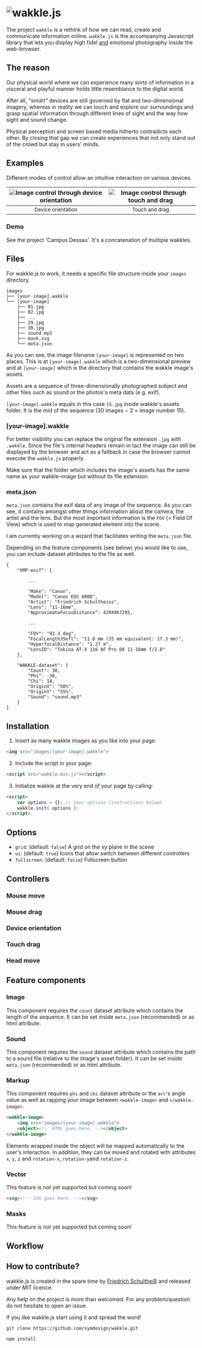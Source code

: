  
# <img src='https://user-images.githubusercontent.com/9745432/36901209-a38c1bb8-1e26-11e8-9c1b-821023e79f57.png' srcset='https://user-images.githubusercontent.com/9745432/36901210-a3a6b572-1e26-11e8-9cc7-574773799228.png 2x' alt='wakkle.js'>

The project `wakkle` is a rethink of how we can read, create and communicate information online. `wakkle.js` is the accompanying Javascript library that lets you display high fidel <u>and</u> emotional photography inside the web-browser.

## The reason

Our physical world where we can experience many sorts of information in a visceral and playful manner holds little resemblance to the digital world.

After all, <em>"smart"</em> devices are still governed by flat and two-dimensional imagery, whereas in reality we can touch and explore our surroundings and grasp spatial information through different lines of sight and the way how sight and sound change. 

Physical perception and screen based media hitherto contradicts each other. By closing that gap we can create experiences that not only stand out of the crowd but stay in users' minds.


## Examples

Different modes of control allow an intuitive interaction on various devices.

![Image control through device orientation](https://user-images.githubusercontent.com/9745432/36902425-af3c2eb8-1e2a-11e8-8d23-0f32b7e2b76f.gif) | ![Image control through touch and drag](https://user-images.githubusercontent.com/9745432/36902427-af569672-1e2a-11e8-824a-e86b57cc69ec.gif)
:--------------------------------:|:-----------------------------:
<small>Device orientation</small> | <small>Touch and drag</small>


### Demo
See the project 'Campus Dessau'. It's a concatenation of multiple wakkles.


## Files
For wakkle.js to work, it needs a specific file structure inside your `images` directory.

```
images
├── [your-image].wakkle
└── [your-image]
    ├── 01.jpg
    ├── 02.jpg
    ├── ...
    ├── 29.jpg
    ├── 30.jpg
    ├── sound.mp3
    ├── mask.svg
    └── meta.json
```

As you can see, the image filename `[your-image]` is represented on two places. This is at `[your-image].wakkle` which is a two-dimensional preview and at `[your-image]` which is the directory that contains the wakkle image's assets. 
 
Assets are a sequence of three-dimensionally photographed subject and other files such as sound or the photos's meta data (e.g. exif).

`[your-image].wakkle` equals in this case `15.jpg` inside wakkle's assets folder. It is the mid of the sequence (30 images ÷ 2 = image number 15).

### [your-image].wakkle
For better visibility you can replace the original file extension `.jpg` with `.wakkle`. Since the file's internal headers remain in tact the image can still be displayed by the browser and act as a fallback in case the browser cannot execute the `wakkle.js` properly.
 
Make sure that the folder which includes the image's assets has the same name as your wakkle-image but without its file extension.

### meta.json
`meta.json` contains the exif data of any image of the sequence. As you can see, it contains amongst other things information about the camera, the artist and the lens. But the most important information is the `FOV` (= Field Of View) which is used to map generated element into the scene.
 
I am currently working on a wizard that facilitates writing the `meta.json` file.
 
Depending on the feature components (see below) you would like to use, you can include dataset attributes to the file as well.
```
{
    "XMP-exif": {

        ...

        "Make": "Canon",
        "Model": "Canon EOS 600D",
        "Artist": "Friedrich Schultheiss",
        "Lens": "11-16mm",
        "ApproximateFocusDistance": 4294967295,
        
        ...

        "FOV": "92.3 deg",
        "FocalLength35efl": "11.0 mm (35 mm equivalent: 17.3 mm)",
        "HyperfocalDistance": "1.27 m",
        "LensID": "Tokina AT-X 116 AF Pro DX 11-16mm f/2.8"
    },

    "WAKKLE-dataset": {
        "Count": 30,
        "Phi": -36,
        "Chi": 14,
        "OriginX": "50%",
        "OriginY": "55%",
        "Sound": "sound.mp3"
    }
}
```




## Installation
1. Insert as many wakkle images as you like into your page:
```html
<img src="images/[your-image].wakkle">
``` 
2. Include the script in your page:
```html
<script src="wakkle.min.js"></script>
```
3. Initialize wakkle at the very end of your page by calling:
```html
<script>
    var options = {}; // your options (instructions below)
    wakkle.init( options );
</script>
```


## Options

- `grid`: (default: `false`) A grid on the xy plane in the scene
- `ui`: (default: `true`) Icons that allow switch between different controllers
- `fullscreen`: (default: `false`) Fullscreen button


## Controllers

### Mouse move

### Mouse drag

### Device orientation

### Touch drag

### Head move



## Feature components

### Image
This component requires the `count` dataset attribute which contains the length of the sequence. It can be set inside `meta.json` (recommended) or as html attribute.

### Sound
This component requires the `sound` dataset attribute which contains the path to a sound file (relative to the image's asset folder). It can be set inside `meta.json` (recommended) or as html attribute.

### Markup
This component requires `phi` and `chi` dataset attribute or the `arc`'s angle value as well as rapping your image between `<wakkle-image>` and `</wakkle-image>`.
```html
<wakkle-image>
    <img src="images/[your-image].wakkle">
    <object><!-- HTML goes here. --></object>
</wakkle-image>
```
Elements wrapped inside the object will be mapped automatically  to the user's interaction. In addition, they can be moved and rotated with attributes `x`, `y`, `z` and `rotation-x`, `rotation-y`and `rotation-z`.

### Vector
This feature is not yet supported but coming soon!
```html
<svg><!-- SVG goes here. --></svg>
```

### Masks
This feature is not yet supported but coming soon!


## Workflow



## How to contribute?


wakkle.js is created in the spare time by <a href="http://sym.design">Friedrich Schultheiß</a> and released under MIT licence.

Any help on the project is more than welcomed.
For any problem/question do not hesitate to open an issue.

If you like wakkle.js start using it and spread the word!

```
git clone https://github.com/symdesign/wakkle.git
```

```
npm install
```